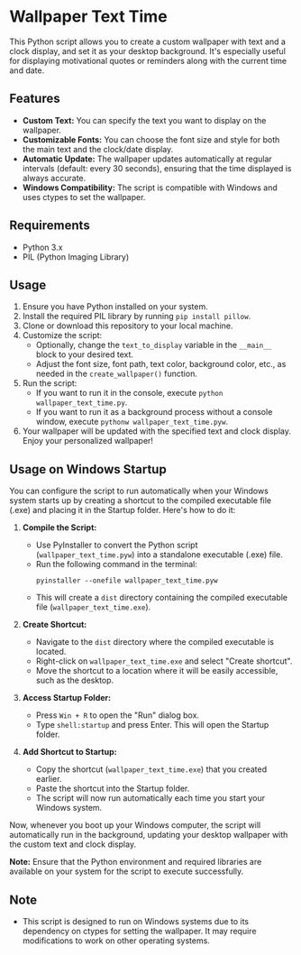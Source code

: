 # Wallpaper Text Time

This Python script allows you to create a custom wallpaper with text and a clock display, and set it as your desktop background. It's especially useful for displaying motivational quotes or reminders along with the current time and date.

## Features

- **Custom Text:** You can specify the text you want to display on the wallpaper.
- **Customizable Fonts:** You can choose the font size and style for both the main text and the clock/date display.
- **Automatic Update:** The wallpaper updates automatically at regular intervals (default: every 30 seconds), ensuring that the time displayed is always accurate.
- **Windows Compatibility:** The script is compatible with Windows and uses ctypes to set the wallpaper.

## Requirements

- Python 3.x
- PIL (Python Imaging Library)

## Usage

1. Ensure you have Python installed on your system.
2. Install the required PIL library by running `pip install pillow`.
3. Clone or download this repository to your local machine.
4. Customize the script:
   - Optionally, change the `text_to_display` variable in the `__main__` block to your desired text.
   - Adjust the font size, font path, text color, background color, etc., as needed in the `create_wallpaper()` function.
5. Run the script:
   - If you want to run it in the console, execute `python wallpaper_text_time.py`.
   - If you want to run it as a background process without a console window, execute `pythonw wallpaper_text_time.pyw`.
6. Your wallpaper will be updated with the specified text and clock display. Enjoy your personalized wallpaper!


## Usage on Windows Startup

You can configure the script to run automatically when your Windows system starts up by creating a shortcut to the compiled executable file (.exe) and placing it in the Startup folder. Here's how to do it:

1. **Compile the Script:**
   - Use PyInstaller to convert the Python script (`wallpaper_text_time.pyw`) into a standalone executable (.exe) file.
   - Run the following command in the terminal:
     ```
     pyinstaller --onefile wallpaper_text_time.pyw
     ```
   - This will create a `dist` directory containing the compiled executable file (`wallpaper_text_time.exe`).

2. **Create Shortcut:**
   - Navigate to the `dist` directory where the compiled executable is located.
   - Right-click on `wallpaper_text_time.exe` and select "Create shortcut".
   - Move the shortcut to a location where it will be easily accessible, such as the desktop.

3. **Access Startup Folder:**
   - Press `Win + R` to open the "Run" dialog box.
   - Type `shell:startup` and press Enter. This will open the Startup folder.

4. **Add Shortcut to Startup:**
   - Copy the shortcut (`wallpaper_text_time.exe`) that you created earlier.
   - Paste the shortcut into the Startup folder.
   - The script will now run automatically each time you start your Windows system.

Now, whenever you boot up your Windows computer, the script will automatically run in the background, updating your desktop wallpaper with the custom text and clock display.

**Note:** Ensure that the Python environment and required libraries are available on your system for the script to execute successfully.

## Note

- This script is designed to run on Windows systems due to its dependency on ctypes for setting the wallpaper. It may require modifications to work on other operating systems.
